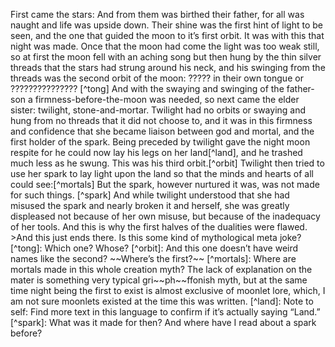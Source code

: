 First came the stars: And from them was birthed their father, for all
was naught and life was upside down. Their shine was the first hint of
light to be seen, and the one that guided the moon to it’s first orbit.
It was with this that night was made. Once that the moon had come the
light was too weak still, so at first the moon fell with an aching song
but then hung by the thin silver threads that the stars had strung
around his neck, and his swinging from the threads was the second orbit
of the moon: ????? in their own tongue or ??????????????? \[\^tong\] And
with the swaying and swinging of the father-son a
firmness-before-the-moon was needed, so next came the elder sister:
twilight, stone-and-mortar. Twilight had no orbits or swaying and hung
from no threads that it did not choose to, and it was in this firmness
and confidence that she became liaison between god and mortal, and the
first holder of the spark. Being preceded by twilight gave the night
moon respite for he could now lay his legs on her land\[\^land\], and he
trashed much less as he swung. This was his third orbit.\[\^orbit\]
Twilight then tried to use her spark to lay light upon the land so that
the minds and hearts of all could see:\[\^mortals\] But the spark,
however nurtured it was, was not made for such things. \[\^spark\] And
while twilight understood that she had misused the spark and nearly
broken it and herself, she was greatly displeased not because of her own
misuse, but because of the inadequacy of her tools. And this is why the
first halves of the dualities were flawed. &gt;And this just ends there.
Is this some kind of mythological meta joke? \[\^tong\]: Which one?
Whose? \[\^orbit\]: And this one doesn’t have weird names like the
second? \~\~Where’s the first?\~\~ \[\^mortals\]: Where are mortals made
in this whole creation myth? The lack of explanation on the mater is
something very typical gri\~\~ph\~\~ffonish myth, but at the same time
night being the first to exist is almost exclusive of moonlet lore,
which, I am not sure moonlets existed at the time this was written.
\[\^land\]: Note to self: Find more text in this language to confirm if
it’s actually saying “Land.” \[\^spark\]: What was it made for then? And
where have I read about a spark before?
